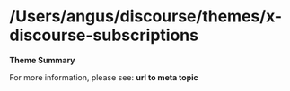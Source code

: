 # /Users/angus/discourse/themes/x-discourse-subscriptions

**Theme Summary**

For more information, please see: **url to meta topic**
